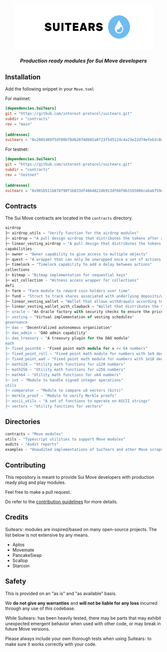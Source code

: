 <div align="center">  <img  width="446.5px" height="146.5px"  src="./assets/logo.png" /></div>

<h3 align="center"><em>Production ready modules for Sui Move developers</em></h3>

## Installation

Add the following snippet in your `Move.toml`

For mainnet:

```toml
[dependencies.SuiTears]
git = "https://github.com/interest-protocol/suitears.git"
subdir = "contracts"
rev = "main"

[addresses]
suitears = "0x2085d89f5df00bf6d628748b02a0f23f5d512dc4a23e22d74efeb2c8c86005e0"
```

For testnet:

```toml
[dependencies.SuiTears]
git = "https://github.com/interest-protocol/suitears.git"
subdir = "contracts"
rev = "testnet"

[addresses]
suitears = "0x901b511b878f90f1b833df46648224b913df60f8b3165086caba6f59e75d6e98"
```

## Contracts

The Sui Move contracts are located in the `contracts` directory.

```ml
airdrop
├─ airdrop_utils — "Verify function for the airdrop modules"
├─ airdrop — "A pull design airdrop that distributes the tokens after a specific date"
├─ linear_vesting_airdrop — "A pull design that distributes the tokens according to a linear vesting"
capabilities
├─ owner — "Owner capability to give access to multiple objects"
├─ quest — "A wrapper that can only be unwrapped once a set of actions are completed"
├─ timelock — "Timelock capability to add a delay between actions"
collections
├─ bitmap — "Bitmap implementation for sequential keys"
├─ wit_collection - "Witness access wrapper for collections"
defi
├─ farm — "Farm module to reward coin holders over time"
├─ fund — "Struct to track shares associated with underlying deposits/withdrawals"
├─ linear_vesting_wallet — "Wallet that allows withdrawals according to a linear vesting"
├─ linear_vesting_wallet_with_clawback — "Wallet that distributes the tokens according to a linear vesting and allows the clawback owner to claim all unreleased coins
├─ oracle — "An Oracle factory with security checks to ensure the price's liveness"
├─ vesting — "Virtual implementation of vesting schedules"
governance
├─ dao — "Decentralized autonomous organization"
├─ dao_admin — "DAO admin capability"
├─ dao_treasury — "A treasury plugin for the DAO module"
math
├─ fixed_point64 — "Fixed point math module for x << 64 numbers"
├─ fixed_point_roll — "Fixed point math module for numbers with 1e9 decimals"
├─ fixed_point_wad — "Fixed point math module for numbers with 1e18 decimals"
├─ math128 — "Utility math functions for u128 numbers"
├─ math256 — "Utility math functions for u256 numbers"
├─ math64 — "Utility math functions for u64 numbers"
├─ int — "Module to handle signed integer operations"
utils
├─ comparator — "Module to compare u8 vectors (bits)"
├─ merkle_proof — "Module to verify Merkle proofs"
├─ ascii_utils — "A set of functions to operate on ASCII strings"
├─ vectors — "Utility functions for vectors"
```

## Directories

```ml
contracts — "Move modules"
utils - "Typescript utilities to support Move modules"
audits - "Audit reports"
examples - "Unaudited implementations of SuiTears and other Move scraps"
```

## Contributing

This repository is meant to provide Sui Move developers with production ready plug and play modules.

Feel free to make a pull request.

Do refer to the [contribution guidelines](https://github.com/interest-protocol/suitears/blob/main/CONTRIBUTING.md) for more details.

## Credits

Suitears💧 modules are inspired/based on many open-source projects. The list below is not extensive by any means.

- Aptos
- Movemate
- PancakeSwap
- Scallop
- Starcoin

## Safety

This is provided on an "as is" and "as available" basis.

We **do not give any warranties** and **will not be liable for any loss** incurred through any use of this codebase.

While Suitears💧 has been heavily tested, there may be parts that may exhibit unexpected emergent behavior when used with other code, or may break in future Move versions.

Please always include your own thorough tests when using Suitears💧 to make sure it works correctly with your code.
